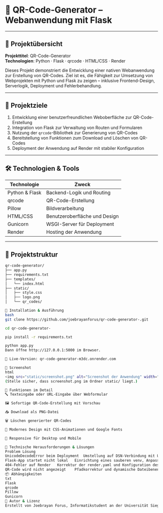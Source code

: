 # 📱 QR-Code-Generator – Webanwendung mit Flask

---

## 🧠 **Projektübersicht**

**Projekttitel**: QR-Code-Generator  
**Technologien**: Python · Flask · qrcode · HTML/CSS · Render

Dieses Projekt demonstriert die Entwicklung einer nativen Webanwendung zur Erstellung von QR-Codes. Ziel ist es, die Fähigkeit zur Umsetzung von Webprojekten mit Python und Flask zu zeigen – inklusive Frontend-Design, Serverlogik, Deployment und Fehlerbehandlung.

---

## 🎯 **Projektziele**

1. Entwicklung einer benutzerfreundlichen Weboberfläche zur QR-Code-Erstellung  
2. Integration von Flask zur Verwaltung von Routen und Formularen  
3. Nutzung der `qrcode`-Bibliothek zur Generierung von QR-Codes  
4. Bereitstellung von Funktionen zum Download und Löschen von QR-Codes  
5. Deployment der Anwendung auf Render mit stabiler Konfiguration

---

## 🛠️ **Technologien & Tools**

| Technologie     | Zweck                                 |
|----------------|----------------------------------------|
| Python & Flask | Backend-Logik und Routing              |
| qrcode         | QR-Code-Erstellung                     |
| Pillow         | Bildverarbeitung                       |
| HTML/CSS       | Benutzeroberfläche und Design          |
| Gunicorn       | WSGI-Server für Deployment              |
| Render         | Hosting der Anwendung                  |

---

## 📁 **Projektstruktur**

```bash
qr-code-generator/
├── app.py
├── requirements.txt
├── templates/
│   └── index.html
├── static/
│   ├── style.css
│   ├── logo.png
│   └── qr_codes/

🚀 Installation & Ausführung
bash
git clone https://github.com/joebrayanforus/qr-code-generator-.git

cd qr-code-generator-

pip install -r requirements.txt

python app.py
Dann öffne http://127.0.0.1:5000 im Browser.

🔗 Live-Version: qr-code-generator-m3dc.onrender.com

📸 Screenshot
html
<img src="static/screenshot.png" alt="Screenshot der Anwendung" width="800">
(Stelle sicher, dass screenshot.png im Ordner static/ liegt.)

🔄 Funktionen im Detail
🔤 Texteingabe oder URL-Eingabe über Webformular

🖼️ Sofortige QR-Code-Erstellung mit Vorschau

📥 Download als PNG-Datei

🗑️ Löschen generierter QR-Codes

🎨 Modernes Design mit CSS-Animationen und Google Fonts

📱 Responsive für Desktop und Mobile

🧩 Technische Herausforderungen & Lösungen
Problem	Lösung
UnicodeDecodeError beim Deployment	Umstellung auf DSN-Verbindung mit UTF-8-Encoding
Flask-App startet nicht lokal	Einrichtung eines sauberen venv, Anpassung der PowerShell-Richtlinien
404-Fehler auf Render	Korrektur der render.yaml und Konfiguration des Startbefehls mit Gunicorn
QR-Code wird nicht angezeigt	Pfadkorrektur und dynamische Dateibenennung im static/qr_codes-Ordner
📦 Abhängigkeiten
txt
Flask  
qrcode  
Pillow  
Gunicorn
📣 Autor & Lizenz
Erstellt von Joebrayan Forus, Informatikstudent an der Universität Siegen. Lizenz: MIT – frei zur Nutzung und Erweiterung mit Namensnennung.
